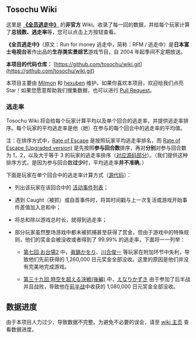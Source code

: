 ## Tosochu Wiki

这里是 [**《全员逃走中》**](https://www.fujitv.co.jp/tosochu/top.html) 的**非官方** Wiki。收录了每一回的数据，并给每个玩家计算了**总钱数、逃走率**等，您可以点击上方按钮查看。

**《全员逃走中》**（原文：Run for money 逃走中，简称：RFM / 逃走中）是**日本富士电视台**著作出品的**生存类实景综艺**游戏节目，自 2004 年起季间不定期放送。

**本项目的代码仓库：** [https://github.com/tosochu/wiki.git](https://github.com/tosochu/wiki.git)

本项目主要由 [Milmon](https://github.com/Molmin) 和 [hexuben](https://github.com/hexuben) 维护。如果你喜欢本项目，欢迎给我们点亮 Star！如果您愿意帮助我们搜集数据，也可以进行 [Pull Request](https://github.com/tosochu/wiki/compare)。

### 逃走率

Tosochu Wiki 将会给每个玩家计算平均以及单个回合的逃走率，并提供逃走率排序。每个玩家的平均逃走率是他（她）在参与的每个回合中的逃走率的平均值。

注：在排序方式中，[Rate of Escape](https://tosochu.github.io/wiki/player/?sort=escapeRate) 是按照玩家平均逃走率排名，而 [Rate of Escape (Upgraded version)](https://tosochu.github.io/wiki/player/?sort=escapeRateBetter) 是先按照**参与回合数**排序，再对**分别**对参与回合数为 1，2，以及大于等于 3 的玩家的逃走率排序（[对应源码部分](https://github.com/tosochu/wiki/blob/master/src/templates/player_list.html#L89-L94)）。（我们提供这种排序方式，是因为参与回合数**过少**时，平均逃走率**并不准确**。）

下面是玩家在单个回合中的逃走率计算方式（[源代码](https://github.com/tosochu/wiki/blob/master/src/build/main.js#L150-L175)）：

- 列出该玩家在该回合中的 [活动事件列表](https://github.com/tosochu/wiki/blob/master/src/build/main.js#L72-L74)；

- 遇到 Caught（被抓）或自首事件时，将其时间戳与上一次复活或游戏开始事件差值加入总和中；

- 将总和除以游戏总时长，就得到逃走率；

- 部分玩家虽然整场游戏中都未被抓捕甚至获得了赏金，但由于游戏中的特殊规则，他们的奖金会被没收或者得到了 99.99% 的逃走率，下面将一一列举：

  - [第七回 お台場2](https://tosochu.github.io/wiki/game/7.html) 中，[眞鍋かをり](https://tosochu.github.io/wiki/player/manabe-kawori.html)、[川合俊一](https://tosochu.github.io/wiki/player/kawai-shunichi.html) 等玩家在附加环节中失利，导致他们先前获得的 1,260,000 日元奖金全部没收。这里的原因是他们并没有完美地完成游戏。

  - [第三十九回 時空を超える決戦(後編)](https://tosochu.github.io/wiki/game/39.html) 中，[えなりかずき](https://tosochu.github.io/wiki/player/enari-kazuki.html) 由于参加了后半战并且战败，导致他在[前半战](https://tosochu.github.io/wiki/game/38.html)中收获的 1,080,000 日元奖金全部没收。

## 数据进度

由于本项目人力过少，导致数据不完整。为避免不必要的误会，请至 [wiki 主页](https://tosochu.github.io/wiki/) 查看数据进度。
